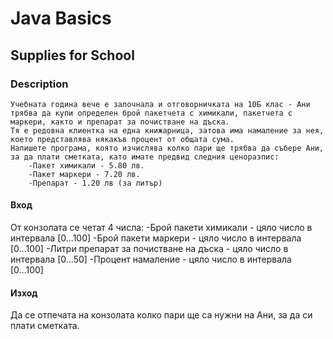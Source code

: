 # Java Basics

## Supplies for School

### Description

    Учебната година вече е започнала и отговорничката на 10Б клас - Ани трябва да купи определен брой пакетчета с химикали, пакетчета с маркери, както и препарат за почистване на дъска. 
    Тя е редовна клиентка на една книжарница, затова има намаление за нея, което представлява някакъв процент от общата сума.
    Напишете програма, която изчислява колко пари ще трябва да събере Ани, за да плати сметката, като имате предвид следния ценоразпис: 
        -Пакет химикали - 5.80 лв. 
        -Пакет маркери - 7.20 лв. 
        -Препарат - 1.20 лв (за литър)

#### Вход

От конзолата се четат 4 числа:
-Брой пакети химикали - цяло число в интервала [0...100]
-Брой пакети маркери - цяло число в интервала [0...100]
-Литри препарат за почистване на дъска - цяло число в интервала [0…50]
-Процент намаление - цяло число в интервала [0...100]

#### Изход

Да се отпечата на конзолата колко пари ще са нужни на Ани, за да си плати сметката.